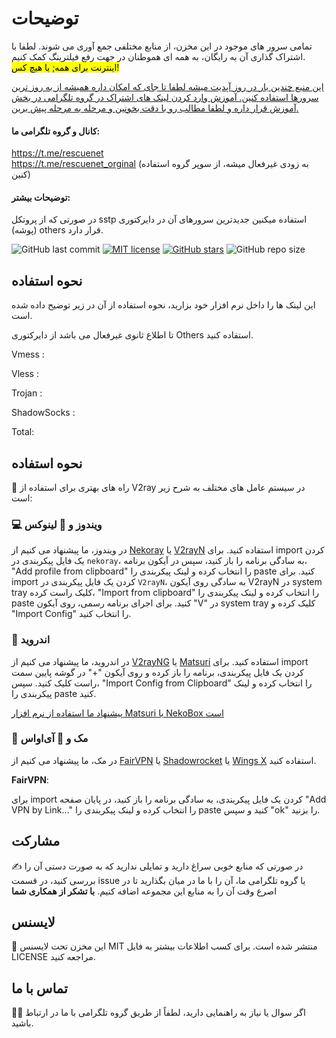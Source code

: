 # توضیحات 
تمامی سرور های موجود در این مخزن، از منابع مختلفی جمع آوری می شوند. لطفا با اشتراک گذاری آن به رایگان، به همه ای هموطنان در جهت رفع فیلترینگ کمک کنیم.  
<mark> اینترنت برای همه; یا هیچ کس!</mark> 

<u>این منبع چندین بار در روز آپدیت میشه لطفا تا جای که امکان داره همیشه از به روز ترین سرورها استفاده کنین. آموزش وارد کردن لینک های اشتراک در گروه تلگرامی در بخش آموزش قرار داره و لطفا  مطالب رو با دقت بخونین و مرحله به مرحله پیش برین. </u>  

#### کانال و گروه تلگرامی ما:

https://t.me/rescuenet  
https://t.me/rescuenet_orginal (به زودی غیرفعال میشه، از سوپر گروه استفاده کنین) 

#### توضیحات بیشتر:  
در صورتی که از پروتکل sstp استفاده میکنین جدیدترین سرورهای آن در دایرکتوری (پوشه) others قرار دارد.  

![GitHub last commit](https://img.shields.io/github/last-commit/RescueNet/TelegramFreeServer.svg) [![MIT license](https://img.shields.io/badge/License-MIT-blue.svg)](https://lbesson.mit-license.org/) [![GitHub stars](https://img.shields.io/github/stars/RescueNet/TelegramFreeServer.svg)](https://github.com/RescueNet/TelegramFreeServer/stargazers) ![GitHub repo size](https://img.shields.io/github/repo-size/RescueNet/TelegramFreeServer) 

## نحوه استفاده
این لینک ها را داخل نرم افزار خود بزارید، نحوه استفاده از آن در زیر توضیح داده شده است.

تا اطلاع ثانوی غیرفعال می باشد از دایرکتوری Others استفاده کنید.  

Vmess :  
<!-- https://raw.githubusercontent.com/RescueNet/TelegramFreeServer/main/Raw/Vmess -->
<!-- https://raw.githubusercontent.com/RescueNet/TelegramFreeServer/main/Base64/Vmess_B64   -->
Vless : 
<!-- https://raw.githubusercontent.com/RescueNet/TelegramFreeServer/main/Raw/Vless -->
<!-- https://raw.githubusercontent.com/RescueNet/TelegramFreeServer/main/Base64/Vless_B64   -->
Trojan : 
<!-- https://raw.githubusercontent.com/RescueNet/TelegramFreeServer/main/Raw/Trojan -->
<!-- https://raw.githubusercontent.com/RescueNet/TelegramFreeServer/main/Base64/Trojan_B64   -->
ShadowSocks : 
<!-- https://raw.githubusercontent.com/RescueNet/TelegramFreeServer/main/Raw/ShadowSocks -->
<!-- https://raw.githubusercontent.com/RescueNet/TelegramFreeServer/main/Base64/ShadowSocks_B64   -->
Total:
<!-- https://raw.githubusercontent.com/RescueNet/TelegramFreeServer/main/Raw/All_Sub -->
<!-- https://raw.githubusercontent.com/RescueNet/TelegramFreeServer/main/Base64/All_Sub_B64 -->

## نحوه استفاده
📲 راه های بهتری برای استفاده از V2ray در سیستم عامل های مختلف به شرح زیر است:
### 💻 ویندوز و 🐧 لینوکس
در ویندوز، ما پیشنهاد می کنیم از [Nekoray](https://github.com/MatsuriDayo/nekoray) یا [V2rayN](https://github.com/2dust/v2rayN) استفاده کنید. برای import کردن یک فایل پیکربندی در `nekoray`، به سادگی برنامه را باز کنید، سپس در آیکون برنامه، "Add profile from clipboard" را انتخاب کرده و لینک پیکربندی را paste کنید. برای import کردن یک فایل پیکربندی در `V2rayN`، به سادگی روی آیکون V2rayN در system tray کلیک راست کرده، "Import from clipboard" را انتخاب کرده و لینک پیکربندی را paste کنید. برای اجرای برنامه رسمی، روی آیکون "V" در system tray کلیک کرده و "Import Config" را انتخاب کنید.

### 🤖 اندروید
در اندروید، ما پیشنهاد می کنیم از [V2rayNG](https://github.com/2dust/v2rayNG) یا [Matsuri](https://github.com/MatsuriDayo/Matsuri) استفاده کنید. برای import کردن یک فایل پیکربندی، برنامه را باز کرده و روی آیکون "+" در گوشه پایین سمت راست کلیک کنید. سپس، "Import Config from Clipboard" را انتخاب کرده و لینک پیکربندی را paste کنید.

<u>پیشنهاد ما استفاده از نرم افزار Matsuri یا NekoBox است</u>

### 🍎 مک و 📱 آی‌اواس
در مک، ما پیشنهاد می کنیم از [FairVPN](https://apps.apple.com/us/app/fair-vpn/id1533873488) یا  [Shadowrocket](https://apps.apple.com/us/app/shadowrocket/id932747118) یا  [Wings X](https://apps.apple.com/us/app/wings-x/id6446119727) استفاده کنید.

**FairVPN**:

 برای import کردن یک فایل پیکربندی، به سادگی برنامه را باز کنید، در پایان صفحه "Add VPN by Link..." را انتخاب کرده و لینک پیکربندی را paste کنید و سپس "ok" را بزنید.

## مشارکت
✍️ در صورتی که منابع خوبی سراغ دارید و تمایلی ندارید که به صورت دستی آن را بررسی کنید، در قسمت issue یا گروه تلگرامی ما، آن را با ما در میان بگذارید تا در اصرع وقت آن را به منابع این مجموعه اضافه کنیم. **با تشکر از همکاری شما**

## لایسنس
📝 این مخزن تحت لایسنس MIT منتشر شده است. برای کسب اطلاعات بیشتر به فایل LICENSE مراجعه کنید.

## تماس با ما
🙋‍♀️ اگر سوال یا نیاز به راهنمایی دارید، لطفاً از طریق گروه تلگرامی با ما در ارتباط باشید.